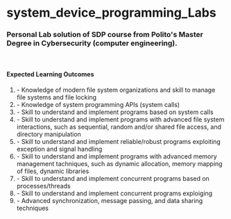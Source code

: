 # system_device_programming_Labs
<h3>Personal Lab solution of SDP course from Polito's Master Degree in Cybersecurity (computer engineering).</h3><br>

<h4>Expected Learning Outcomes</h4>

<ol>
<li> - Knowledge of modern file system organizations and skill to manage file systems and file locking </li>
<li> - Knowledge of system programming APIs (system calls) </li>
<li> - Skill to understand and implement programs based on system calls </li>
<li> - Skill to understand and implement programs with advanced file system interactions, such as sequential, random and/or shared file access, and directory manipulation </li>
<li> - Skill to understand and implement reliable/robust programs exploiting exception and signal handling </li>
<li> - Skill to understand and implement programs with advanced memory management tachniques, such as dynamic allocation, memory mapping of files, dynamic libraries </li>
<li> - Skill to understand and implement concurrent programs based on processes/threads </li>
<li> - Skill to understand and implement concurrent programs exploiging </li>
<li> - Advanced synchronization, message passing, and data sharing techniques </li>
</ol>
